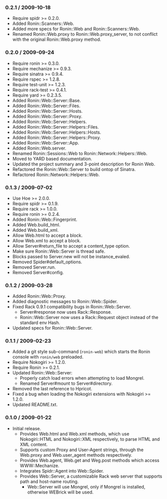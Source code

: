 ### 0.2.1 / 2009-10-18

* Require spidr >= 0.2.0.
* Added Ronin::Scanners::Web.
* Added more specs for Ronin::Web and Ronin::Scanners::Web.
* Renamed Ronin::Web.proxy to Ronin::Web.proxy_server, to not conflict
  with the original Ronin::Web.proxy method.

### 0.2.0 / 2009-09-24

* Require ronin >= 0.3.0.
* Require mechanize >= 0.9.3.
* Require sinatra >= 0.9.4.
* Require rspec >= 1.2.8.
* Require test-unit >= 1.2.3.
* Require rack-test >= 0.4.1.
* Require yard >= 0.2.3.5.
* Added Ronin::Web::Server::Base.
* Added Ronin::Web::Server::Files.
* Added Ronin::Web::Server::Hosts.
* Added Ronin::Web::Server::Proxy.
* Added Ronin::Web::Server::Helpers.
* Added Ronin::Web::Server::Helpers::Files.
* Added Ronin::Web::Server::Helpers::Hosts.
* Added Ronin::Web::Server::Helpers::Proxy.
* Added Ronin::Web::Server::App.
* Added Ronin::Web.server.
* Renamed Ronin::Sessions::Web to Ronin::Network::Helpers::Web.
* Moved to YARD based documentation.
* Updated the project summary and 3-point description for Ronin Web.
* Refactored the Ronin::Web::Server to build ontop of Sinatra.
* Refactored Ronin::Network::Helpers::Web.

### 0.1.3 / 2009-07-02

* Use Hoe >= 2.0.0.
* Require spidr >= 0.1.9.
* Require rack >= 1.0.0.
* Require ronin >= 0.2.4.
* Added Ronin::Web::Fingerprint.
* Added Web.build_html.
* Added Web.build_xml.
* Allow Web.html to accept a block.
* Allow Web.xml to accept a block.
* Allow Server#return_file to accept a content_type option.
* Make sure Ronin::Web::Server is thread safe.
* Blocks passed to Server.new will not be instance_evaled.
* Removed Spider#default_options.
* Removed Server.run.
* Removed Server#config.

### 0.1.2 / 2009-03-28

* Added Ronin::Web::Proxy.
* Added diagnostic messages to Ronin::Web::Spider.
* Fixed Rack 0.9.1 compatibility bugs in Ronin::Web::Server.
  * Server#response now uses Rack::Response.
  * Ronin::Web::Server now uses a Rack::Request object instead of the
    standard env Hash.
* Updated specs for Ronin::Web::Server.

### 0.1.1 / 2009-02-23

* Added a git style sub-command (`ronin-web`) which starts the Ronin
  console with `ronin/web` preloaded.
* Require Nokogiri >= 1.2.0.
* Require Ronin >= 0.2.1.
* Updated Ronin::Web::Server:
  * Properly catch load errors when attempting to load Mongrel.
  * Renamed Server#mount to Server#directory.
* Removed the last reference to Hpricot.
* Fixed a bug when loading the Nokogiri extensions with Nokogiri >= 1.2.0.
* Updated README.txt.

### 0.1.0 / 2009-01-22

* Initial release.
  * Provides Web.html and Web.xml methods, which use Nokogiri::HTML and
    Nokogiri::XML respectively, to parse HTML and XML content.
  * Supports custom Proxy and User-Agent strings, through
    the Web.proxy and Web.user_agent methods respectively.
  * Provides Web.agent, Web.get and Weg.post methods which access
    WWW::Mechanize.
  * Integrates Spidr::Agent into Web::Spider.
  * Provides Web::Server, a customizable Rack web server that supports path
    and host-name routing.
    * Web::Server will use Mongrel, only if Mongrel is installed, otherwise
      WEBrick will be used.

